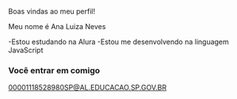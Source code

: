 Boas vindas ao meu perfil!

Meu nome é Ana Luiza Neves

-Estou estudando na Alura
-Estou me desenvolvendo na linguagem JavaScript

### Você entrar em comigo

00001118528980SP@AL.EDUCACAO.SP.GOV.BR
